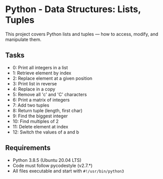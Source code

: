 # Python - Data Structures: Lists, Tuples

This project covers Python lists and tuples — how to access, modify, and manipulate them.

## Tasks
- 0: Print all integers in a list  
- 1: Retrieve element by index  
- 2: Replace element at a given position  
- 3: Print list in reverse  
- 4: Replace in a copy  
- 5: Remove all 'c' and 'C' characters  
- 6: Print a matrix of integers  
- 7: Add two tuples  
- 8: Return tuple (length, first char)  
- 9: Find the biggest integer  
- 10: Find multiples of 2  
- 11: Delete element at index  
- 12: Switch the values of a and b

## Requirements
- Python 3.8.5 (Ubuntu 20.04 LTS)  
- Code must follow pycodestyle (v2.7.*)  
- All files executable and start with `#!/usr/bin/python3`
